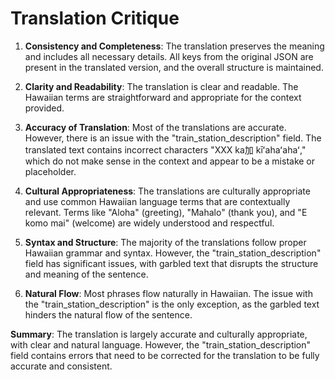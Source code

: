 # Translation Critique

1. **Consistency and Completeness**: The translation preserves the meaning and includes all necessary details. All keys from the original JSON are present in the translated version, and the overall structure is maintained.

2. **Clarity and Readability**: The translation is clear and readable. The Hawaiian terms are straightforward and appropriate for the context provided.

3. **Accuracy of Translation**: Most of the translations are accurate. However, there is an issue with the "train_station_description" field. The translated text contains incorrect characters "XXX ka加 kīʻahaʻahaʻ," which do not make sense in the context and appear to be a mistake or placeholder.

4. **Cultural Appropriateness**: The translations are culturally appropriate and use common Hawaiian language terms that are contextually relevant. Terms like "Aloha" (greeting), "Mahalo" (thank you), and "E komo mai" (welcome) are widely understood and respectful.

5. **Syntax and Structure**: The majority of the translations follow proper Hawaiian grammar and syntax. However, the "train_station_description" field has significant issues, with garbled text that disrupts the structure and meaning of the sentence.

6. **Natural Flow**: Most phrases flow naturally in Hawaiian. The issue with the "train_station_description" is the only exception, as the garbled text hinders the natural flow of the sentence.

**Summary**: The translation is largely accurate and culturally appropriate, with clear and natural language. However, the "train_station_description" field contains errors that need to be corrected for the translation to be fully accurate and consistent.
